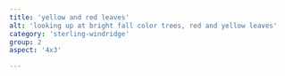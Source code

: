 ```yaml
---
title: 'yellow and red leaves'
alt: 'looking up at bright fall color trees, red and yellow leaves'
category: 'sterling-windridge'
group: 2
aspect: '4x3'

---
```

